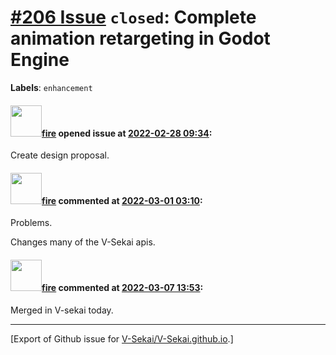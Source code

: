 # [\#206 Issue](https://github.com/V-Sekai/V-Sekai.github.io/issues/206) `closed`: Complete animation retargeting in Godot Engine
**Labels**: `enhancement`


#### <img src="https://avatars.githubusercontent.com/u/32321?u=c2e06a3d2b49a467aa907e54aa259516440267cc&v=4" width="50">[fire](https://github.com/fire) opened issue at [2022-02-28 09:34](https://github.com/V-Sekai/V-Sekai.github.io/issues/206):

Create design proposal.

#### <img src="https://avatars.githubusercontent.com/u/32321?u=c2e06a3d2b49a467aa907e54aa259516440267cc&v=4" width="50">[fire](https://github.com/fire) commented at [2022-03-01 03:10](https://github.com/V-Sekai/V-Sekai.github.io/issues/206#issuecomment-1054952133):

Problems.

Changes many of the V-Sekai apis.

#### <img src="https://avatars.githubusercontent.com/u/32321?u=c2e06a3d2b49a467aa907e54aa259516440267cc&v=4" width="50">[fire](https://github.com/fire) commented at [2022-03-07 13:53](https://github.com/V-Sekai/V-Sekai.github.io/issues/206#issuecomment-1060711573):

Merged in V-sekai today.


-------------------------------------------------------------------------------



[Export of Github issue for [V-Sekai/V-Sekai.github.io](https://github.com/V-Sekai/V-Sekai.github.io).]
